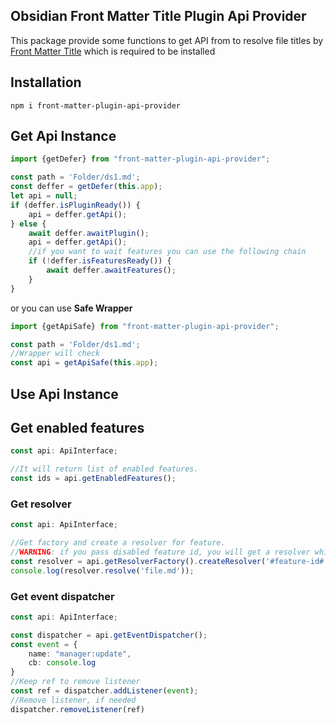 ## Obsidian Front Matter Title Plugin Api Provider

This package provide some functions to get API from to resolve file titles
by [Front Matter Title](https://github.com/Snezhig/obsidian-front-matter-title) which is required to be installed


## Installation
`npm i front-matter-plugin-api-provider`

## Get Api Instance

```typescript
import {getDefer} from "front-matter-plugin-api-provider";

const path = 'Folder/ds1.md';
const deffer = getDefer(this.app);
let api = null;
if (deffer.isPluginReady()) {
    api = deffer.getApi();
} else {
    await deffer.awaitPlugin();
    api = deffer.getApi();
    //if you want to wait features you can use the following chain
    if (!deffer.isFeaturesReady()) {
        await deffer.awaitFeatures();
    }
}
```

or you can use **Safe Wrapper**

```typescript
import {getApiSafe} from "front-matter-plugin-api-provider";

const path = 'Folder/ds1.md';
//Wrapper will check
const api = getApiSafe(this.app);
```

## Use Api Instance

## Get enabled features
```typescript
const api: ApiInterface;

//It will return list of enabled features.
const ids = api.getEnabledFeatures();
```
### Get resolver
```typescript
const api: ApiInterface;

//Get factory and create a resolver for feature.
//WARNING: if you pass disabled feature id, you will get a resolver which returns value by settings for features.
const resolver = api.getResolverFactory().createResolver('#feature-id#');
console.log(resolver.resolve('file.md'));
```
### Get event dispatcher
```typescript
const api: ApiInterface;

const dispatcher = api.getEventDispatcher();
const event = {
    name: "manager:update",
    cb: console.log
}
//Keep ref to remove listener
const ref = dispatcher.addListener(event);
//Remove listener, if needed
dispatcher.removeListener(ref)
```
